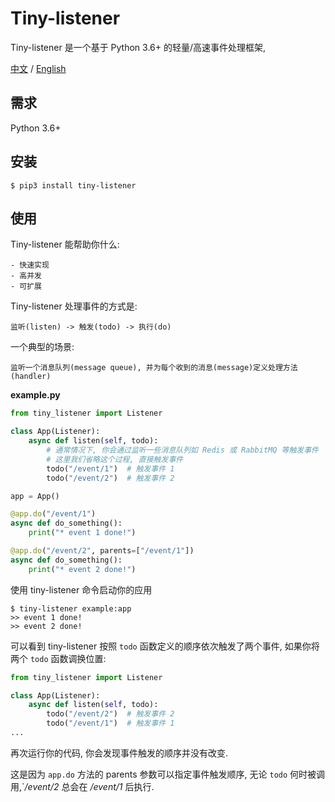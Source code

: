 # Tiny-listener

Tiny-listener 是一个基于 Python 3.6+ 的轻量/高速事件处理框架, 

[中文](README-CN.md) / [English](README.md)

## 需求

Python 3.6+

## 安装

```shell
$ pip3 install tiny-listener
```

## 使用

Tiny-listener 能帮助你什么:

    - 快速实现
    - 高并发
    - 可扩展

Tiny-listener 处理事件的方式是:

    监听(listen) -> 触发(todo) -> 执行(do)

一个典型的场景:

    监听一个消息队列(message queue), 并为每个收到的消息(message)定义处理方法(handler)

**example.py**

```python
from tiny_listener import Listener

class App(Listener):
    async def listen(self, todo):
        # 通常情况下, 你会通过监听一些消息队列如 Redis 或 RabbitMQ 等触发事件
        # 这里我们省略这个过程, 直接触发事件
        todo("/event/1")  # 触发事件 1
        todo("/event/2")  # 触发事件 2

app = App()

@app.do("/event/1")
async def do_something():
    print("* event 1 done!")

@app.do("/event/2", parents=["/event/1"])
async def do_something():
    print("* event 2 done!")
```

使用 tiny-listener 命令启动你的应用

```shell
$ tiny-listener example:app
>> event 1 done!
>> event 2 done!
```

可以看到 tiny-listener 按照 `todo` 函数定义的顺序依次触发了两个事件, 如果你将两个 `todo` 函数调换位置:

```python
from tiny_listener import Listener

class App(Listener):
    async def listen(self, todo):
        todo("/event/2")  # 触发事件 2
        todo("/event/1")  # 触发事件 1
...
```

再次运行你的代码, 你会发现事件触发的顺序并没有改变.

这是因为 `app.do` 方法的 parents 参数可以指定事件触发顺序,
无论 `todo` 何时被调用,`*/event/2* 总会在 */event/1* 后执行.
